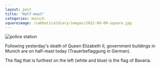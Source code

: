 ```yaml
---
layout: post
title: "Half-mast"
categories: munich
squareimage: /sabbaticaldiary/images/2022-09-09-square.jpg
---
```

<img src="/sabbaticaldiary/images/2022-09-09.jpg" alt="police station" class="center">

Following yesterday's death of Queen Elizabeth II, government buildings in Munich are on half-mast today (Trauerbeflaggung in German). 

The flag that is furthest on the left (white and blue) is the flag of Bavaria. 